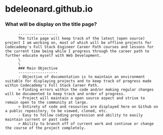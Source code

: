 # bdeleonard.github.io
 ### What will be display on the title page?
          ------------------
          The title page will keep track of the latest (open source) project I am working on, most of which will be offline projects for Codecademy's Full Stack Engineer Career Path courses and lessons for the current time being while I progress through the career path to further educate myself with Web Development.
          \
          \
          ### Main Objective
          ------------------
          - Objective of documentation is to maintain an environment suitable for displaying projects and to keep track of progress made within Codecademy's Full Stack Career Path.
          > Finding errors within the code and/or making regular changes will be documented to keep track and order of progress.
          - Project will maintain a open source aspect and strive to remain open to the community at large.
          > Entirety of code and resources are displayed here on Github on a public repository, to be viewed, cloned, etc.
          - Easy to follow coding progression and ability to easily maintain current or past code
          > Ability to branch off of current work and continue or change the course of the project completely.